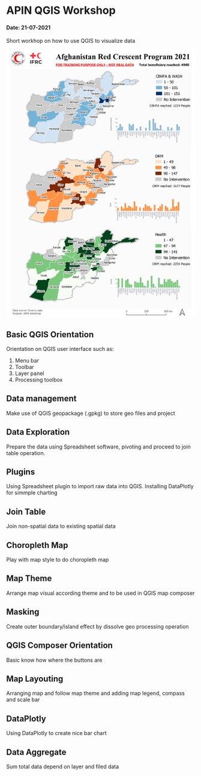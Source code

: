 # APIN QGIS Workshop 
#### Date: 21-07-2021

Short workhop on how to use QGIS to visualize data  

![output-result](./output/ProgramMapARC-Dummy.png)


## Basic QGIS Orientation
Orientation on QGIS user interface such as:
1. Menu bar
2. Toolbar
3. Layer panel
4. Processing toolbox
## Data management
Make use of QGIS geopackage (.gpkg) to store geo files and project
## Data Exploration
Prepare the data using Spreadsheet software, pivoting and proceed to join table operation.
## Plugins
Using Spreadsheet plugin to import raw data into QGIS. Installing DataPlotly for simmple charting
## Join Table
Join non-spatial data to existing spatial data
## Choropleth Map
Play with map style to do choropleth map
## Map Theme
Arrange map visual according theme and to be used in QGIS map composer
## Masking
Create outer boundary/island effect by dissolve geo processing operation
## QGIS Composer Orientation
Basic know how where the buttons are
## Map Layouting
Arranging map and follow map theme and adding map legend, compass and scale bar
## DataPlotly
Using DataPlotly to create nice bar chart
## Data Aggregate
Sum total data depend on layer and filed data
